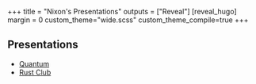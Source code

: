 +++
title = "Nixon's Presentations"
outputs = ["Reveal"]
[reveal_hugo]
margin = 0
custom_theme="wide.scss"
custom_theme_compile=true
+++

## Presentations
- [Quantum](./quantum)
- [Rust Club](./rust-club)